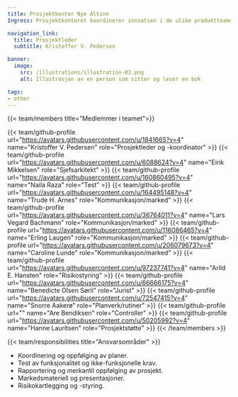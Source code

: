```yaml
---
title: Prosjektkontor Nye Altinn
Ingress: Prosjektkontoret koordinerer innsatsen i de ulike produktteamene for å sikre at nødvendig funksjonalitet leveres slik at Altinn II kan avvikles innen juni 2026. De følger også opp og informerer tjenesteeiere og leverandører av sluttbrukersystemer slik at funksjonaliteten blir kjent og tas i bruk, og sørger for god gjennomføring av prosjektet med overgang til nye Altinn.

navigation_link:
  title: Prosjektleder
  subtitle: Kristoffer V. Pedersen

banner:
  image:
    src: /illustrations/illustration-03.png
    alt: Illustrasjon av en person som sitter og leser en bok

tags:
- other
---
```


{{< team/members title="Medlemmer i teamet">}}

{{< team/github-profile url="https://avatars.githubusercontent.com/u/1841665?v=4" name="Kristoffer V. Pedersen" role="Prosjektleder og -koordinator" >}}
{{< team/github-profile url="https://avatars.githubusercontent.com/u/6088624?v=4" name="Eirik Mikkelsen" role="Sjefsarkitekt" >}}
{{< team/github-profile url="https://avatars.githubusercontent.com/u/160860495?v=4" name="Naila Raza" role="Test" >}}
{{< team/github-profile url="https://avatars.githubusercontent.com/u/164495148?v=4" name="Trude H. Arnes" role="Kommunikasjon/marked" >}}
{{< team/github-profile url="https://avatars.githubusercontent.com/u/36764011?v=4" name="Lars Vegard Bachmann" role="Kommunikasjon/marked" >}}
{{< team/github-profile url="https://avatars.githubusercontent.com/u/116086465?v=4" name="Erling Laugen" role="Kommunikasjon/marked" >}}
{{< team/github-profile url="https://avatars.githubusercontent.com/u/206079673?v=4" name="Caroline Lunde" role="Kommunikasjon/marked" >}}
{{< team/github-profile url="https://avatars.githubusercontent.com/u/97237741?v=4" name="Arild E. Hansten" role="Risikostyring" >}}
{{< team/github-profile url="https://avatars.githubusercontent.com/u/66666175?v=4" name="Benedicte Olsen Sørli" role="Jurist" >}}
{{< team/github-profile url="https://avatars.githubusercontent.com/u/72547415?v=4" name="Snorre Aakerø" role="Planverk/rutiner" >}}
{{< team/github-profile url="" name="Are Bendiksen" role="Controller" >}}
{{< team/github-profile url="https://avatars.githubusercontent.com/u/50205992?v=4" name="Hanne Lauritsen" role="Prosjektstøtte" >}}
{{< /team/members >}}

{{< team/responsibilities title="Ansvarsområder" >}}

- Koordinering og oppfølging av planer.
- Test av funksjonalitet og ikke-funksjonelle krav.
- Rapportering og merkantil oppfølging av prosjekt.
- Markedsmateriell og presentasjoner.
- Risikokartlegging og -styring.
